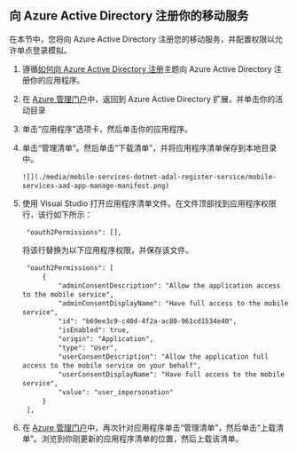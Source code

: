 ## <a name="register-mobile-service-aad"></a>向 Azure Active Directory 注册你的移动服务


在本节中，您将向 Azure Active Directory 注册您的移动服务，并配置权限以允许单点登录模拟。

1. 遵循[如何向 Azure Active Directory 注册]主题向 Azure Active Directory 注册你的应用程序。

2. 在 [Azure 管理门户](https://manage.windowsazure.cn/)中，返回到 Azure Active Directory 扩展，并单击你的活动目录

3. 单击“应用程序”选项卡，然后单击你的应用程序。

4. 单击“管理清单”。然后单击“下载清单”，并将应用程序清单保存到本地目录中。

       ![](./media/mobile-services-dotnet-adal-register-service/mobile-services-aad-app-manage-manifest.png)

5. 使用 Visual Studio 打开应用程序清单文件。在文件顶部找到应用程序权限行，该行如下所示：

        "oauth2Permissions": [],

    将该行替换为以下应用程序权限，并保存该文件。

        "oauth2Permissions": [
            {
                "adminConsentDescription": "Allow the application access to the mobile service",
                "adminConsentDisplayName": "Have full access to the mobile service",
                "id": "b69ee3c9-c40d-4f2a-ac80-961cd1534e40",
                "isEnabled": true,
                "origin": "Application",
                "type": "User",
                "userConsentDescription": "Allow the application full access to the mobile service on your behalf",
                "userConsentDisplayName": "Have full access to the mobile service",
                "value": "user_impersonation"
            }
        ],

6. 在 [Azure 管理门户](https://manage.windowsazure.cn/)中，再次针对应用程序单击“管理清单”，然后单击“上载清单”。浏览到你刚更新的应用程序清单的位置，然后上载该清单。

<!-- URLs. -->
[如何向 Azure Active Directory 注册]: /zh-cn/documentation/articles/mobile-services-how-to-register-active-directory-authentication/

<!---HONumber=Mooncake_0118_2016-->